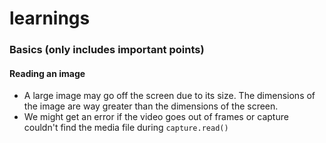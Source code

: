 # learnings
### Basics (only includes important points)
#### Reading an image
- A large image may go off the screen due to its size. The dimensions of the image are way greater than the dimensions of the screen.
- We might get an error if the video goes out of frames or capture couldn't find the media file during `capture.read()`